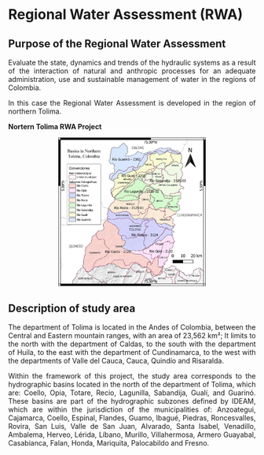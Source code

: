 
# Regional Water Assessment (RWA)

## Purpose of the Regional Water Assessment

<p style="text-align:justify">
Evaluate the state, dynamics and trends of the hydraulic systems as a result of the interaction of natural and anthropic processes for an adequate administration, use and sustainable management of water in the regions of Colombia. 
</p>
<p style="text-align:justify">
In this case the Regional Water Assessment is developed in the region of northern Tolima.
</p>


**Nortern Tolima RWA Project**

<p align="center">
<img src="imgs/Northern_Tol.jpg" alt="Northern Tolima Map"  width="300" />
</p>

## Description of study area

<p style="text-align:justify">
The department of Tolima is located in the Andes of Colombia, between the Central and Eastern mountain ranges, with an area of ​​23,562 km²; It limits to the north with the department of Caldas, to the south with the department of Huila, to the east with the department of Cundinamarca, to the west with the departments of Valle del Cauca, Cauca, Quindío and Risaralda.
</p>
<p style="text-align:justify">
Within the framework of this project, the study area corresponds to the hydrographic basins located in the north of the department of Tolima, which are: Coello, Opia, Totare, Recio, Lagunilla, Sabandija, Gualí, and Guarinó. These basins are part of the hydrographic subzones defined by IDEAM, which are within the jurisdiction of the municipalities of: Anzoategui, Cajamarca, Coello, Espinal, Flandes, Guamo, Ibagué, Piedras, Roncesvalles, Rovira, San Luis, Valle de San Juan, Alvarado, Santa Isabel, Venadillo, Ambalema, Herveo, Lérida, Líbano, Murillo, Villahermosa, Armero Guayabal, Casabianca, Falan, Honda, Mariquita, Palocabildo and Fresno.
</p>

